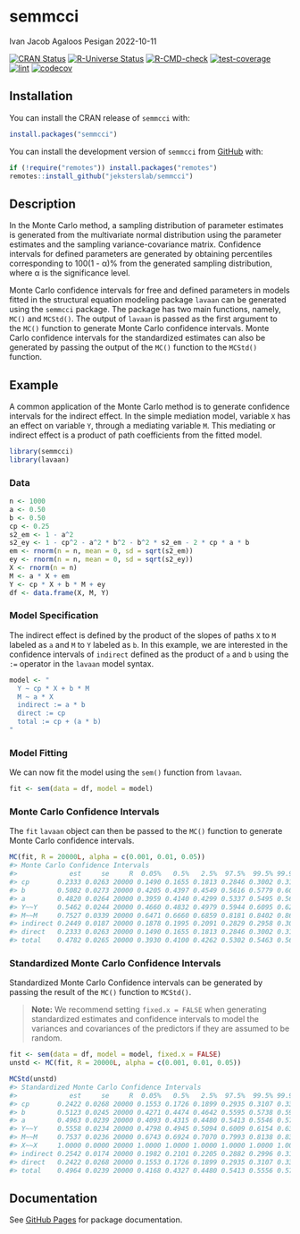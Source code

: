 semmcci
================
Ivan Jacob Agaloos Pesigan
2022-10-11

<!-- README.md is generated from README.Rmd. Please edit that file -->
<!-- badges: start -->

[![CRAN
Status](https://www.r-pkg.org/badges/version/semmcci)](https://cran.r-project.org/package=semmcci)
[![R-Universe
Status](https://jeksterslab.r-universe.dev/badges/semmcci)](https://jeksterslab.r-universe.dev)
[![R-CMD-check](https://github.com/jeksterslab/semmcci/workflows/R-CMD-check/badge.svg)](https://github.com/jeksterslab/semmcci/actions)
[![test-coverage](https://github.com/jeksterslab/semmcci/actions/workflows/test-coverage.yaml/badge.svg)](https://github.com/jeksterslab/semmcci/actions/workflows/test-coverage.yaml)
[![lint](https://github.com/jeksterslab/semmcci/actions/workflows/lint.yaml/badge.svg)](https://github.com/jeksterslab/semmcci/actions/workflows/lint.yaml)
[![codecov](https://codecov.io/gh/jeksterslab/semmcci/branch/main/graph/badge.svg?token=KVLUET3DJ6)](https://codecov.io/gh/jeksterslab/semmcci)
<!-- badges: end -->

## Installation

You can install the CRAN release of `semmcci` with:

``` r
install.packages("semmcci")
```

You can install the development version of `semmcci` from
[GitHub](https://github.com/jeksterslab/semmcci) with:

``` r
if (!require("remotes")) install.packages("remotes")
remotes::install_github("jeksterslab/semmcci")
```

## Description

In the Monte Carlo method, a sampling distribution of parameter
estimates is generated from the multivariate normal distribution using
the parameter estimates and the sampling variance-covariance matrix.
Confidence intervals for defined parameters are generated by obtaining
percentiles corresponding to 100(1 - α)% from the generated sampling
distribution, where α is the significance level.

Monte Carlo confidence intervals for free and defined parameters in
models fitted in the structural equation modeling package `lavaan` can
be generated using the `semmcci` package. The package has two main
functions, namely, `MC()` and `MCStd()`. The output of `lavaan` is
passed as the first argument to the `MC()` function to generate Monte
Carlo confidence intervals. Monte Carlo confidence intervals for the
standardized estimates can also be generated by passing the output of
the `MC()` function to the `MCStd()` function.

## Example

A common application of the Monte Carlo method is to generate confidence
intervals for the indirect effect. In the simple mediation model,
variable `X` has an effect on variable `Y`, through a mediating variable
`M`. This mediating or indirect effect is a product of path coefficients
from the fitted model.

``` r
library(semmcci)
library(lavaan)
```

### Data

``` r
n <- 1000
a <- 0.50
b <- 0.50
cp <- 0.25
s2_em <- 1 - a^2
s2_ey <- 1 - cp^2 - a^2 * b^2 - b^2 * s2_em - 2 * cp * a * b
em <- rnorm(n = n, mean = 0, sd = sqrt(s2_em))
ey <- rnorm(n = n, mean = 0, sd = sqrt(s2_ey))
X <- rnorm(n = n)
M <- a * X + em
Y <- cp * X + b * M + ey
df <- data.frame(X, M, Y)
```

### Model Specification

The indirect effect is defined by the product of the slopes of paths `X`
to `M` labeled as `a` and `M` to `Y` labeled as `b`. In this example, we
are interested in the confidence intervals of `indirect` defined as the
product of `a` and `b` using the `:=` operator in the `lavaan` model
syntax.

``` r
model <- "
  Y ~ cp * X + b * M
  M ~ a * X
  indirect := a * b
  direct := cp
  total := cp + (a * b)
"
```

### Model Fitting

We can now fit the model using the `sem()` function from `lavaan`.

``` r
fit <- sem(data = df, model = model)
```

### Monte Carlo Confidence Intervals

The `fit` `lavaan` object can then be passed to the `MC()` function to
generate Monte Carlo confidence intervals.

``` r
MC(fit, R = 20000L, alpha = c(0.001, 0.01, 0.05))
#> Monte Carlo Confidence Intervals
#>             est     se     R  0.05%   0.5%   2.5%  97.5%  99.5% 99.95%
#> cp       0.2333 0.0263 20000 0.1490 0.1655 0.1813 0.2846 0.3002 0.3183
#> b        0.5082 0.0273 20000 0.4205 0.4397 0.4549 0.5616 0.5779 0.6004
#> a        0.4820 0.0264 20000 0.3959 0.4140 0.4299 0.5337 0.5495 0.5642
#> Y~~Y     0.5462 0.0244 20000 0.4660 0.4832 0.4979 0.5944 0.6095 0.6263
#> M~~M     0.7527 0.0339 20000 0.6471 0.6660 0.6859 0.8181 0.8402 0.8613
#> indirect 0.2449 0.0187 20000 0.1878 0.1995 0.2091 0.2829 0.2958 0.3085
#> direct   0.2333 0.0263 20000 0.1490 0.1655 0.1813 0.2846 0.3002 0.3183
#> total    0.4782 0.0265 20000 0.3930 0.4100 0.4262 0.5302 0.5463 0.5652
```

### Standardized Monte Carlo Confidence Intervals

Standardized Monte Carlo Confidence intervals can be generated by
passing the result of the `MC()` function to `MCStd()`.

> **Note:** We recommend setting `fixed.x = FALSE` when generating
> standardized estimates and confidence intervals to model the variances
> and covariances of the predictors if they are assumed to be random.

``` r
fit <- sem(data = df, model = model, fixed.x = FALSE)
unstd <- MC(fit, R = 20000L, alpha = c(0.001, 0.01, 0.05))
```

``` r
MCStd(unstd)
#> Standardized Monte Carlo Confidence Intervals
#>             est     se     R  0.05%   0.5%   2.5%  97.5%  99.5% 99.95%
#> cp       0.2422 0.0268 20000 0.1553 0.1726 0.1899 0.2935 0.3107 0.3309
#> b        0.5123 0.0245 20000 0.4271 0.4474 0.4642 0.5595 0.5738 0.5920
#> a        0.4963 0.0239 20000 0.4093 0.4315 0.4480 0.5413 0.5546 0.5707
#> Y~~Y     0.5558 0.0234 20000 0.4798 0.4945 0.5094 0.6009 0.6154 0.6321
#> M~~M     0.7537 0.0236 20000 0.6743 0.6924 0.7070 0.7993 0.8138 0.8325
#> X~~X     1.0000 0.0000 20000 1.0000 1.0000 1.0000 1.0000 1.0000 1.0000
#> indirect 0.2542 0.0174 20000 0.1982 0.2101 0.2205 0.2882 0.2996 0.3120
#> direct   0.2422 0.0268 20000 0.1553 0.1726 0.1899 0.2935 0.3107 0.3309
#> total    0.4964 0.0239 20000 0.4168 0.4327 0.4480 0.5413 0.5556 0.5715
```

## Documentation

See [GitHub Pages](https://jeksterslab.github.io/semmcci/index.html) for
package documentation.
